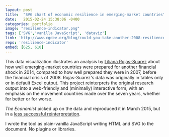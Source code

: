 ```yaml
---
layout: post
title:  "SVG chart of economic resilience in emerging-market countries"
date:   2015-02-24 15:38:06 -0400
categories: portfolio
image: "resilience-indicator.png"
tags: ['SVG','vanilla JavaScript', 'dataviz']
link: 'http://www.cgdev.org/blog/could-you-take-another-2008-resilience-test-emerging-economies'
repo: 'resilience-indicator'
embed: [625, 610]
---
```


This data visualization illustrates an analysis by [Liliana Rojas-Suarez](http://www.cgdev.org/expert/liliana-rojas-suarez) about how well emerging-market countries were prepared for another financial shock in 2014, compared to how well prepared they were in 2007, before the financial crisis of 2008. Rojas-Suarez's data was originally in tables only or in default Excel output. This project reinterprets the original research output into a web-friendly and (minimally) interactive form, with an emphasis on the movement countries made over the seven years, whether for better or for worse.

*The Economist* picked up on the data and reproduced it in March 2015, but in a [less successful reinterpretation](http://www.economist.com/blogs/freeexchange/2015/03/emerging-markets).

I wrote the tool as plain-vanilla JavaScript writing HTML and SVG to the document. No plugins or libraries.